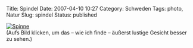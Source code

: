 Title: Spindel
Date: 2007-04-10 10:27
Category: Schweden
Tags: photo, Natur
Slug: spindel
Status: published

[![Spinne](/pic/spindeln_s.jpg "Spinne")](/pic/spindeln_l.jpg)  
(Aufs Bild klicken, um das – wie ich finde – äußerst lustige Gesicht
besser zu sehen.)

